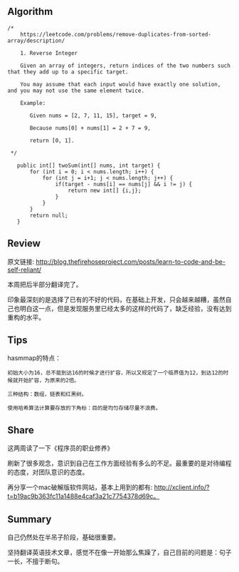 ## Algorithm ##
````
/*
    https://leetcode.com/problems/remove-duplicates-from-sorted-array/description/
     
    1. Reverse Integer
    
    Given an array of integers, return indices of the two numbers such that they add up to a specific target.
    
    You may assume that each input would have exactly one solution, and you may not use the same element twice.
    
    Example:

       Given nums = [2, 7, 11, 15], target = 9,
       
       Because nums[0] + nums[1] = 2 + 7 = 9,
       
       return [0, 1].
    
 */
 ````
 
 ````
    public int[] twoSum(int[] nums, int target) {
        for (int i = 0; i < nums.length; i++) {
            for (int j = i+1; j < nums.length; j++) {
                if(target - nums[i] == nums[j] && i != j) {
                    return new int[] {i,j};
                }
            }
        }
        return null;
    }
 ````
 
## Review ##

原文链接: http://blog.thefirehoseproject.com/posts/learn-to-code-and-be-self-reliant/

本周把后半部分翻译完了。

印象最深刻的是选择了已有的不好的代码，在基础上开发，只会越来越糟，虽然自己也明白这一点，但是发现服务里已经太多的这样的代码了，缺乏经验，没有达到重构的水平。

## Tips ##

hasmmap的特点：

    初始大小为16，总不能到达16的时候才进行扩容，所以又规定了一个临界值为12，到达12的时候就开始扩容，为原来的2倍。
    
    三种结构：数组，链表和红黑树。
    
    使用哈希算法计算要存放的下角标：目的是均匀存储尽量不浪费。

        
## Share ##

这两周读了一下《程序员的职业修养》

刷新了很多观念，意识到自己在工作方面经验有多么的不足。最重要的是对待编程的态度，对团队意识的态度。

再分享一个mac破解版软件网站，基本上用到的都有: http://xclient.info/?t=b19ac9b363fc11a1488e4caf3a21c7754378d69c。

## Summary ##

自己仍然处在半吊子阶段，基础很重要。

坚持翻译英语技术文章，感觉不在像一开始那么焦躁了，自己目前的问题是：句子一长，不擅于断句。


